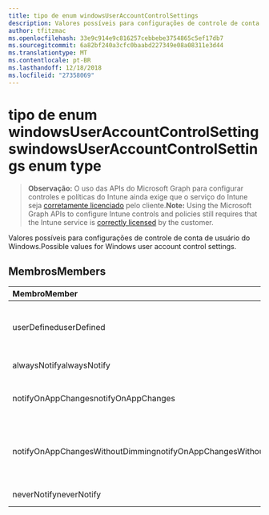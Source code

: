```yaml
---
title: tipo de enum windowsUserAccountControlSettings
description: Valores possíveis para configurações de controle de conta de usuário do Windows.
author: tfitzmac
ms.openlocfilehash: 33e9c914e9c816257cebbebe3754865c5ef17db7
ms.sourcegitcommit: 6a82bf240a3cfc0baabd227349e08a08311e3d44
ms.translationtype: MT
ms.contentlocale: pt-BR
ms.lasthandoff: 12/18/2018
ms.locfileid: "27358069"
---
```

# <a name="windowsuseraccountcontrolsettings-enum-type"></a><span data-ttu-id="6fe36-103">tipo de enum windowsUserAccountControlSettings</span><span class="sxs-lookup"><span data-stu-id="6fe36-103">windowsUserAccountControlSettings enum type</span></span>

> <span data-ttu-id="6fe36-104">**Observação:** O uso das APIs do Microsoft Graph para configurar controles e políticas do Intune ainda exige que o serviço do Intune seja [corretamente licenciado](https://go.microsoft.com/fwlink/?linkid=839381) pelo cliente.</span><span class="sxs-lookup"><span data-stu-id="6fe36-104">**Note:** Using the Microsoft Graph APIs to configure Intune controls and policies still requires that the Intune service is [correctly licensed](https://go.microsoft.com/fwlink/?linkid=839381) by the customer.</span></span>

<span data-ttu-id="6fe36-105">Valores possíveis para configurações de controle de conta de usuário do Windows.</span><span class="sxs-lookup"><span data-stu-id="6fe36-105">Possible values for Windows user account control settings.</span></span>
## <a name="members"></a><span data-ttu-id="6fe36-106">Membros</span><span class="sxs-lookup"><span data-stu-id="6fe36-106">Members</span></span>
|<span data-ttu-id="6fe36-107">Membro</span><span class="sxs-lookup"><span data-stu-id="6fe36-107">Member</span></span>|<span data-ttu-id="6fe36-108">Valor</span><span class="sxs-lookup"><span data-stu-id="6fe36-108">Value</span></span>|<span data-ttu-id="6fe36-109">Descrição</span><span class="sxs-lookup"><span data-stu-id="6fe36-109">Description</span></span>|
|:---|:---|:---|
|<span data-ttu-id="6fe36-110">userDefined</span><span class="sxs-lookup"><span data-stu-id="6fe36-110">userDefined</span></span>|<span data-ttu-id="6fe36-111">0</span><span class="sxs-lookup"><span data-stu-id="6fe36-111">0</span></span>|<span data-ttu-id="6fe36-112">Definido pelo usuário, valor padrão, sem intenção.</span><span class="sxs-lookup"><span data-stu-id="6fe36-112">User Defined, default value, no intent.</span></span>|
|<span data-ttu-id="6fe36-113">alwaysNotify</span><span class="sxs-lookup"><span data-stu-id="6fe36-113">alwaysNotify</span></span>|<span data-ttu-id="6fe36-114">1</span><span class="sxs-lookup"><span data-stu-id="6fe36-114">1</span></span>|<span data-ttu-id="6fe36-115">Sempre notifica.</span><span class="sxs-lookup"><span data-stu-id="6fe36-115">Always notify.</span></span>|
|<span data-ttu-id="6fe36-116">notifyOnAppChanges</span><span class="sxs-lookup"><span data-stu-id="6fe36-116">notifyOnAppChanges</span></span>|<span data-ttu-id="6fe36-117">2</span><span class="sxs-lookup"><span data-stu-id="6fe36-117">2</span></span>|<span data-ttu-id="6fe36-118">Notifica sobre alterações de aplicativo.</span><span class="sxs-lookup"><span data-stu-id="6fe36-118">Notify on app changes.</span></span>|
|<span data-ttu-id="6fe36-119">notifyOnAppChangesWithoutDimming</span><span class="sxs-lookup"><span data-stu-id="6fe36-119">notifyOnAppChangesWithoutDimming</span></span>|<span data-ttu-id="6fe36-120">3</span><span class="sxs-lookup"><span data-stu-id="6fe36-120">3</span></span>|<span data-ttu-id="6fe36-121">Notifica sobre mudanças de app sem escurecer a área de trabalho.</span><span class="sxs-lookup"><span data-stu-id="6fe36-121">Notify on app changes without dimming desktop.</span></span>|
|<span data-ttu-id="6fe36-122">neverNotify</span><span class="sxs-lookup"><span data-stu-id="6fe36-122">neverNotify</span></span>|<span data-ttu-id="6fe36-123">4</span><span class="sxs-lookup"><span data-stu-id="6fe36-123">4</span></span>|<span data-ttu-id="6fe36-124">Nunca notifica.</span><span class="sxs-lookup"><span data-stu-id="6fe36-124">Never notify.</span></span>|



